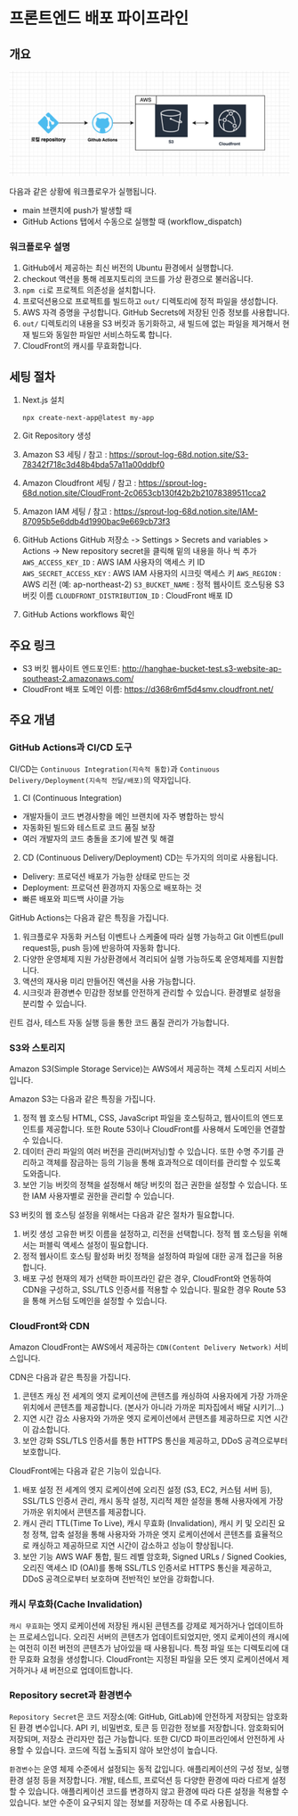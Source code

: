 # 프론트엔드 배포 파이프라인

## 개요

<img src="./public/image.png"/>

다음과 같은 상황에 워크플로우가 실행됩니다.

- main 브랜치에 push가 발생할 때
- GitHub Actions 탭에서 수동으로 실행할 때 (workflow_dispatch)

### 워크플로우 설명

1. GitHub에서 제공하는 최신 버전의 Ubuntu 환경에서 실행합니다.
2. checkout 액션을 통해 레포지토리의 코드를 가상 환경으로 불러옵니다.
3. `npm ci`로 프로젝트 의존성을 설치합니다.
4. 프로덕션용으로 프로젝트를 빌드하고 `out/` 디렉토리에 정적 파일을 생성합니다.
5. AWS 자격 증명을 구성합니다. GitHub Secrets에 저장된 인증 정보를 사용합니다.
6. `out/` 디렉토리의 내용을 S3 버킷과 동기화하고, 새 빌드에 없는 파일을 제거해서 현재 빌드와 동일한 파일만 서비스하도록 합니다.
7. CloudFront의 캐시를 무효화합니다.

## 세팅 절차

1. Next.js 설치

   ```
   npx create-next-app@latest my-app
   ```

2. Git Repository 생성
3. Amazon S3 세팅 / 참고 : https://sprout-log-68d.notion.site/S3-78342f718c3d48b4bda57a11a00ddbf0
4. Amazon Cloudfront 세팅 / 참고 : https://sprout-log-68d.notion.site/CloudFront-2c0653cb130f42b2b21078389511cca2
5. Amazon IAM 세팅 / 참고 : https://sprout-log-68d.notion.site/IAM-87095b5e6ddb4d1990bac9e669cb73f3
6. GitHub Actions
   GitHub 저장소 -> Settings > Secrets and variables > Actions -> New repository secret을 클릭해 밑의 내용을 하나 씩 추가
   `AWS_ACCESS_KEY_ID` : AWS IAM 사용자의 액세스 키 ID
   `AWS_SECRET_ACCESS_KEY` : AWS IAM 사용자의 시크릿 액세스 키
   `AWS_REGION` : AWS 리전 (예: ap-northeast-2)
   `S3_BUCKET_NAME` : 정적 웹사이트 호스팅용 S3 버킷 이름
   `CLOUDFRONT_DISTRIBUTION_ID` : CloudFront 배포 ID
7. GitHub Actions workflows 확인

## 주요 링크

- S3 버킷 웹사이트 엔드포인트: http://hanghae-bucket-test.s3-website-ap-southeast-2.amazonaws.com/
- CloudFront 배포 도메인 이름: https://d368r6mf5d4smv.cloudfront.net/

## 주요 개념

### GitHub Actions과 CI/CD 도구

CI/CD는 `Continuous Integration(지속적 통합)`과 `Continuous Delivery/Deployment(지속적 전달/배포)`의 약자입니다.

1. CI (Continuous Integration)

- 개발자들이 코드 변경사항을 메인 브랜치에 자주 병합하는 방식
- 자동화된 빌드와 테스트로 코드 품질 보장
- 여러 개발자의 코드 충돌을 조기에 발견 및 해결

2. CD (Continuous Delivery/Deployment)
   CD는 두가지의 의미로 사용됩니다.

- Delivery: 프로덕션 배포가 가능한 상태로 만드는 것
- Deployment: 프로덕션 환경까지 자동으로 배포하는 것
- 빠른 배포와 피드백 사이클 가능

GitHub Actions는 다음과 같은 특징을 가집니다.

1. 워크플로우 자동화
   커스텀 이벤트나 스케줄에 따라 실행 가능하고 Git 이벤트(pull request등, push 등)에 반응하여 자동화 합니다.
2. 다양한 운영체제 지원
   가상환경에서 격리되어 실행 가능하도록 운영체제를 지원합니다.
3. 액션의 재사용
   미리 만들어진 액션을 사용 가능합니다.
4. 시크릿과 환경변수
   민감한 정보를 안전하게 관리할 수 있습니다. 환경별로 설정을 분리할 수 있습니다.

린트 검사, 테스트 자동 실행 등을 통한 코드 품질 관리가 가능합니다.

### S3와 스토리지

Amazon S3(Simple Storage Service)는 AWS에서 제공하는 객체 스토리지 서비스입니다.

Amazon S3는 다음과 같은 특징을 가집니다.

1. 정적 웹 호스팅
   HTML, CSS, JavaScript 파일을 호스팅하고, 웹사이트의 엔드포인트를 제공합니다. 또한 Route 53이나 CloudFront를 사용해서 도메인을 연결할 수 있습니다.
2. 데이터 관리
   파일의 여러 버전을 관리(버저닝)할 수 있습니다. 또한 수명 주기를 관리하고 객체를 잠금하는 등의 기능을 통해 효과적으로 데이터를 관리할 수 있도록 도와줍니다.
3. 보안 기능
   버킷의 정책을 설정해서 해당 버킷의 접근 권한을 설정할 수 있습니다. 또한 IAM 사용자별로 권한을 관리할 수 있습니다.

S3 버킷의 웹 호스팅 설정을 위해서는 다음과 같은 절차가 필요합니다.

1. 버킷 생성
   고유한 버킷 이름을 설정하고, 리전을 선택합니다. 정적 웹 호스팅을 위해서는 퍼블릭 액세스 설정이 필요합니다.
2. 정적 웹사이트 호스팅 활성화
   버킷 정책을 설정하여 파일에 대한 공개 접근을 허용합니다.
3. 배포 구성
   현재의 제가 선택한 파이프라인 같은 경우, CloudFront와 연동하여 CDN을 구성하고, SSL/TLS 인증서를 적용할 수 있습니다. 필요한 경우 Route 53을 통해 커스텀 도메인을 설정할 수 있습니다.

### CloudFront와 CDN

Amazon CloudFront는 AWS에서 제공하는 `CDN(Content Delivery Network)` 서비스입니다.

CDN은 다음과 같은 특징을 가집니다.

1. 콘텐츠 캐싱
   전 세계의 엣지 로케이션에 콘텐츠를 캐싱하여 사용자에게 가장 가까운 위치에서 콘텐츠를 제공합니다. (본사가 아니라 가까운 피자집에서 배달 시키기...)
2. 지연 시간 감소
   사용자와 가까운 엣지 로케이션에서 콘텐츠를 제공하므로 지연 시간이 감소합니다.
3. 보안 강화
   SSL/TLS 인증서를 통한 HTTPS 통신을 제공하고, DDoS 공격으로부터 보호합니다.

CloudFront에는 다음과 같은 기능이 있습니다.

1. 배포 설정
   전 세계의 엣지 로케이션에 오리진 설정 (S3, EC2, 커스텀 서버 등), SSL/TLS 인증서 관리, 캐시 동작 설정, 지리적 제한 설정을 통해 사용자에게 가장 가까운 위치에서 콘텐츠를 제공합니다.
2. 캐시 관리
   TTL(Time To Live), 캐시 무효화 (Invalidation), 캐시 키 및 오리진 요청 정책, 압축 설정을 통해 사용자와 가까운 엣지 로케이션에서 콘텐츠를 효율적으로 캐싱하고 제공하므로 지연 시간이 감소하고 성능이 향상됩니다.
3. 보안 기능
   AWS WAF 통합, 필드 레벨 암호화, Signed URLs / Signed Cookies, 오리진 액세스 ID (OAI)를 통해 SSL/TLS 인증서로 HTTPS 통신을 제공하고, DDoS 공격으로부터 보호하며 전반적인 보안을 강화합니다.

### 캐시 무효화(Cache Invalidation)

`캐시 무효화`는 엣지 로케이션에 저장된 캐시된 콘텐츠를 강제로 제거하거나 업데이트하는 프로세스입니다. 오리진 서버의 콘텐츠가 업데이트되었지만, 엣지 로케이션의 캐시에는 여전히 이전 버전의 콘텐츠가 남아있을 때 사용됩니다.
특정 파일 또는 디렉토리에 대한 무효화 요청을 생성합니다. CloudFront는 지정된 파일을 모든 엣지 로케이션에서 제거하거나 새 버전으로 업데이트합니다.

### Repository secret과 환경변수

`Repository Secret`은 코드 저장소(예: GitHub, GitLab)에 안전하게 저장되는 암호화된 환경 변수입니다. API 키, 비밀번호, 토큰 등 민감한 정보를 저장합니다.
암호화되어 저장되며, 저장소 관리자만 접근 가능합니다. 또한 CI/CD 파이프라인에서 안전하게 사용할 수 있습니다. 코드에 직접 노출되지 않아 보안성이 높습니다.

`환경변수`는 운영 체제 수준에서 설정되는 동적 값입니다. 애플리케이션의 구성 정보, 실행 환경 설정 등을 저장합니다.
개발, 테스트, 프로덕션 등 다양한 환경에 따라 다르게 설정할 수 있습니다. 애플리케이션 코드를 변경하지 않고 환경에 따라 다른 설정을 적용할 수 있습니다.
보안 수준이 요구되지 않는 정보를 저장하는 데 주로 사용됩니다.
